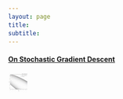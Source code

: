 ```yaml
---
layout: page
title: 
subtitle: 
---
```

>

#### [On Stochastic Gradient Descent](https://github.com/Mekahou/Fun-Stuff/blob/main/codes/stochastic%20gradient%20descent/1%20Gradient%20Descent%20and%20Stochastic%20Gradient%20Descent.ipynb)
<img src="https://github.com/Mekahou/mekahou.github.io/blob/master/docs/Webpage/Content/SGD_2nd.gif" width="40" height="40" />